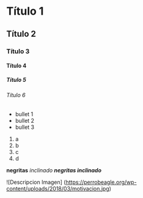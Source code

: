 # Título 1
## Título 2
### Título 3 
#### Título 4 
##### Título 5
###### Título 6

* bullet 1
* bullet 2
* bullet 3

1. a
2. b
3. c
4. d

**negritas**
_inclinado_
***negritas inclinado***

![Descripcion Imagen]
(https://perrobeagle.org/wp-content/uploads/2018/03/motivacion.jpg)
